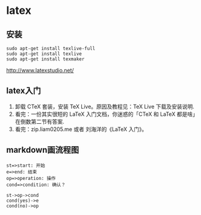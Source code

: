 # latex

## 安装

```shell
sudo apt-get install texlive-full
sudo apt-get install texlive
sudo apt-get install texmaker
```

<http://www.latexstudio.net/>

## latex入门

1. 卸载 CTeX 套装，安装 TeX Live。原因及教程见：TeX Live 下载及安装说明.
1. 看完：一份其实很短的 LaTeX 入门文档，你迷惑的「CTeX 和 LaTeX 都是啥」在倒数第二节有答案.
1. 看完：zip.liam0205.me 或者 刘海洋的《LaTeX 入门》。

## markdown画流程图

```flow
st=>start: 开始
e=>end: 结束
op=>operation: 操作
cond=>condition: 确认？

st->op->cond
cond(yes)->e
cond(no)->op
```